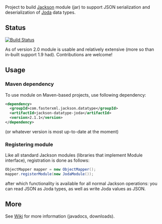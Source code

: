 Project to build [Jackson](http://jackson.codehaus.org) module (jar)
to support JSON serialization and deserialization of
[Joda](http://joda-time.sourceforge.net/) data types.

## Status

[![Build Status](https://fasterxml.ci.cloudbees.com/job/jackson-datatype-joda-master/badge/icon)](https://fasterxml.ci.cloudbees.com/job/jackson-datatype-joda-master/)

As of version 2.0 module is usable and relatively extensive (more so than in-built support 1.9 had). Contributions are welcome!

## Usage

### Maven dependency

To use module on Maven-based projects, use following dependency:

```xml
<dependency>
  <groupId>com.fasterxml.jackson.datatype</groupId>
  <artifactId>jackson-datatype-joda</artifactId>
  <version>2.1.1</version>
</dependency>    
```

(or whatever version is most up-to-date at the moment)

### Registering module


Like all standard Jackson modules (libraries that implement Module interface), registration is done as follows:

```java
ObjectMapper mapper = new ObjectMapper();
mapper.registerModule(new JodaModule());
```

after which functionality is available for all normal Jackson operations:
you can read JSON as Joda types, as well as write Joda values as JSON.

## More

See [Wiki](jackson-datatype-joda/wiki) for more information (javadocs, downloads).
